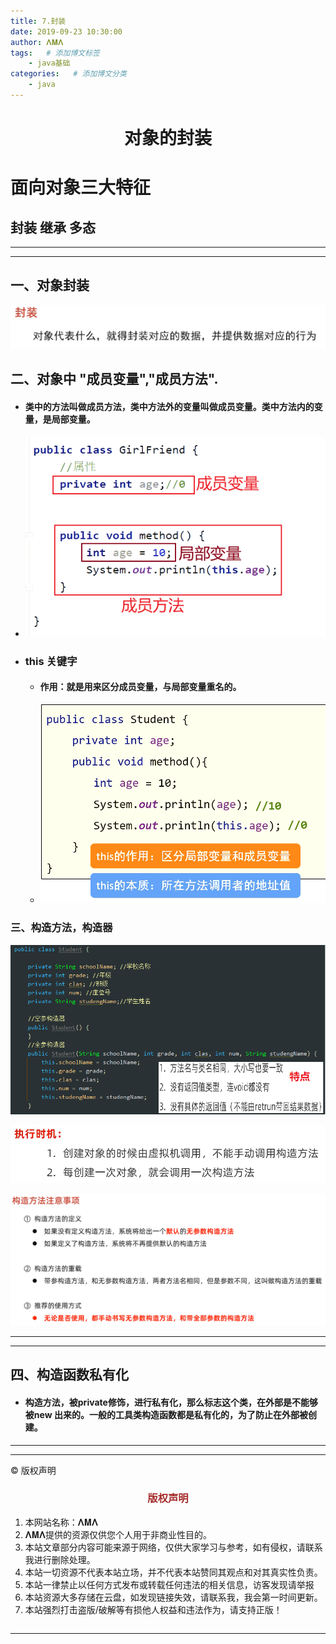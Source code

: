 ```yaml
---
title: 7.封装
date: 2019-09-23 10:30:00
author: 𝚲𝚳𝚲
tags:   # 添加博文标签
	- java基础
categories:   # 添加博文分类
	- java
---
```


<h1><center>对象的封装</center></h1>



# 面向对象三大特征

## 封装      继承      多态

---



---



## 一、对象封装

![image-20240611205756140](https://raw.githubusercontent.com/protonlml/blogimages/master/imgs/202406161044894.png)

## 二、对象中 "成员变量","成员方法".

- #### 类中的方法叫做成员方法，类中方法外的变量叫做成员变量。类中方法内的变量，是局部变量。

- #### ![image-20240611215829618](https://raw.githubusercontent.com/protonlml/blogimages/master/imgs/202406161044044.png)

- ### this 关键字

  - #### 作用：就是用来区分成员变量，与局部变量重名的。

  - ![image-20240611222112958](https://raw.githubusercontent.com/protonlml/blogimages/master/imgs/202406161044084.png)

### 三、构造方法，构造器

![image-20240611220326158](https://raw.githubusercontent.com/protonlml/blogimages/master/imgs/202406161045705.png)

![image-20240611220419054](https://raw.githubusercontent.com/protonlml/blogimages/master/imgs/202406161045954.png)

![image-20240611220755591](https://raw.githubusercontent.com/protonlml/blogimages/master/imgs/202406161045775.png)

---

---



## 四、构造函数私有化

- #### 构造方法，被private修饰，进行私有化，那么标志这个类，在外部是不能够被new 出来的。一般的工具类构造函数都是私有化的，为了防止在外部被创建。

---


----

© 版权声明

<escape>

<div>
    <h3 align="center"  style="color: brown;" >版权声明</h3>
    <table>
   		<tr>
    		<ol>
				<li>本网站名称：𝚲𝚳𝚲</li>
				<li>𝚲𝚳𝚲提供的资源仅供您个人用于非商业性目的。</li>
				<li>本站文章部分内容可能来源于网络，仅供大家学习与参考，如有侵权，请联系我进行删除处理。</li>
				<li>本站一切资源不代表本站立场，并不代表本站赞同其观点和对其真实性负责。</li>
        		<li>本站一律禁止以任何方式发布或转载任何违法的相关信息，访客发现请举报</li> 
        		<li>本站资源大多存储在云盘，如发现链接失效，请联系我，我会第一时间更新。</li>
        		<li>本站强烈打击盗版/破解等有损他人权益和违法作为，请支持正版！</li>  
			</ol>
		</tr>
	</table>
</div>








</escape>

----



